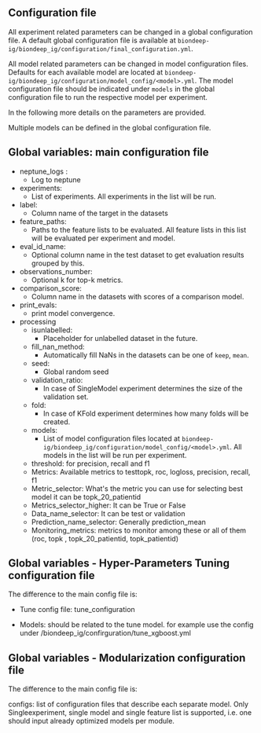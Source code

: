 ## Configuration file

All experiment related parameters can be changed in a global configuration file. A default global
configuration file is available at `biondeep-ig/biondeep_ig/configuration/final_configuration.yml`.

All model related parameters can be changed in model configuration files. Defaults for each
available model are located at `biondeep-ig/biondeep_ig/configuration/model_config/<model>.yml`. The
model configuration file should be indicated under `models` in the global configuration file to run
the respective model per experiment.

In the following more details on the parameters are provided.

Multiple models can be defined in the global configuration file.

## Global variables: main configuration file

- neptune_logs :
  - Log to neptune
- experiments:
  - List of experiments. All experiments in the list will be run.
- label:
  - Column name of the target in the datasets
- feature_paths:
  - Paths to the feature lists to be evaluated. All feature lists in this list will be evaluated per
    experiment and model.
- eval_id_name:
  - Optional column name in the test dataset to get evaluation results grouped by this.
- observations_number:
  - Optional k for top-k metrics.
- comparison_score:
  - Column name in the datasets with scores of a comparison model.
- print_evals:
  - print model convergence.
- processing
  - isunlabelled:
    - Placeholder for unlabelled dataset in the future.
  - fill_nan_method:
    - Automatically fill NaNs in the datasets can be one of `keep`, `mean`.
  - seed:
    - Global random seed
  - validation_ratio:
    - In case of SingleModel experiment determines the size of the validation set.
  - fold:
    - In case of KFold experiment determines how many folds will be created.
  - models:
    - List of model configuration files located at
      `biondeep-ig/biondeep_ig/configuration/model_config/<model>.yml`. All models in the list will
      be run per experiment.
  - threshold: for precision, recall and f1
  - Metrics: Available metrics to testtopk, roc, logloss, precision, recall, f1
  - Metric_selector: What's the metric you can use for selecting best model it can be
    topk_20_patientid
  - Metrics_selector_higher: It can be True or False
  - Data_name_selector: It can be test or validation
  - Prediction_name_selector: Generally prediction_mean
  - Monitoring_metrics: metrics to monitor among these or all of them (roc, topk ,
    topk_20_patientid, topk_patientid)

## Global variables - Hyper-Parameters Tuning configuration file

The difference to the main config file is:

- Tune config file: tune_configuration

- Models: should be related to the tune model. for example use the config under
  /biondeep_ig/confirguration/tune_xgboost.yml

## Global variables - Modularization configuration file

The difference to the main config file is:

configs: list of configuration files that describe each separate model. Only Singleexperiment,
single model and single feature list is supported, i.e. one should input already optimized models
per module.
